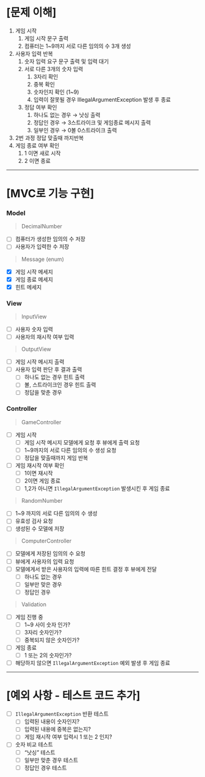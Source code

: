 # [문제 이해]

1. 게임 시작
    1. 게임 시작 문구 출력
    2. 컴퓨터는 1~9까지 서로 다른 임의의 수 3개 생성
2. 사용자 입력 반복
    1. 숫자 입력 요구 문구 출력 및 입력 대기
    2. 서로 다른 3개의 숫자 입력
        1. 3자리 확인
        2. 중복 확인
        3. 숫자인지 확인 (1~9)
        4. 입력이 잘못될 경우 IllegalArgumentException 발생 후 종료
    3. 정답 여부 확인
        1. 하나도 없는 경우 → 낫싱 출력
        2. 정답인 경우 → 3스트라이크 및 게임종료 메시지 출력
        3. 일부인 경우 → 0볼 0스트라이크 출력
3. 2번 과정 정답 맞출때 까지반복
4. 게임 종료 여부 확인
    1. 1 이면 새로 시작
    2. 2 이면 종료

---

# [MVC로 기능 구현]

### Model

> DecimalNumber
>

- [ ]  컴퓨터가 생성한 임의의 수 저장
- [ ]  사용자가 입력한 수 저장

> Message (enum)
>

- [X]  게임 시작 메세지
- [X]  게임 종료 메세지
- [X]  힌트 메세지

### View

> InputView
>

- [ ]  사용자 숫자 입력
- [ ]  사용자의 재시작 여부 입력

> OutputView
>

- [ ]  게임 시작 메시지 출력
- [ ]  사용자 입력 판단 후 결과 출력
    - [ ]  하나도 없는 경우 힌트 출력
    - [ ]  볼, 스트라이크인 경우 힌트 출력
    - [ ]  정답을 맞춘 경우

### Controller

> GameController
>

- [ ]  게임 시작
    - [ ]  게임 시작 메시지 모델에게 요청 후 뷰에게 출력 요청
    - [ ]  1~9까지의 서로 다른 임의의 수 생성 요청
    - [ ]  정답을 맞출때까지 게임 반복
- [ ]  게임 재시작 여부 확인
    - [ ]  1이면 재시작
    - [ ]  2이면 게임 종료
    - [ ]  1,2가 아니면 `IllegalArgumentException` 발생시킨 후 게임 종료

> RandomNumber
>

- [ ]  1~9 까지의 서로 다른 임의의 수 생성
- [ ]  유효성 검사 요청
- [ ]  생성된 수 모델에 저장

> ComputerController
>

- [ ]  모델에게 저장된 임의의 수 요청
- [ ]  뷰에게 사용자의 입력 요청
- [ ]  모델에게서 받은 사용자의 입력에 따른 힌트 결정 후 뷰에게 전달
    - [ ]  하나도 없는 경우
    - [ ]  일부만 맞은 경우
    - [ ]  정답인 경우

> Validation
>

- [ ]  게임 진행 중
    - [ ]  1~9 사이 숫자 인가?
    - [ ]  3자리 숫자인가?
    - [ ]  중복되지 않은 숫자인가?
- [ ]  게임 종료
    - [ ]  1 또는 2의 숫자인가?
- [ ]  해당하지 않으면 `IllegalArgumentException` 예외 발생 후 게임 종료

---

# [예외 사항 - 테스트 코드 추가]

- [ ]  `IllegalArgumentException` 반환 테스트
    - [ ]  입력된 내용이 숫자인지?
    - [ ]  입력된 내용에 중복은 없는지?
    - [ ]  게임 재시작 여부 입력시 1 또는 2 인지?
- [ ]  숫자 비교 테스트
    - [ ]  “낫싱” 테스트
    - [ ]  일부만 맞춘 경우 테스트
    - [ ]  정답인 경우 테스트